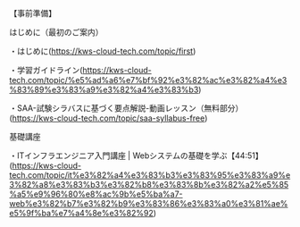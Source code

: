 【事前準備】

はじめに（最初のご案内）

・はじめに(https://kws-cloud-tech.com/topic/first)

・学習ガイドライン(https://kws-cloud-tech.com/topic/%e5%ad%a6%e7%bf%92%e3%82%ac%e3%82%a4%e3%83%89%e3%83%a9%e3%82%a4%e3%83%b3)

・SAA-試験シラバスに基づく要点解説-動画レッスン（無料部分）(https://kws-cloud-tech.com/topic/saa-syllabus-free)

基礎講座

・ITインフラエンジニア入門講座 | Webシステムの基礎を学ぶ【44:51】(https://kws-cloud-tech.com/topic/it%e3%82%a4%e3%83%b3%e3%83%95%e3%83%a9%e3%82%a8%e3%83%b3%e3%82%b8%e3%83%8b%e3%82%a2%e5%85%a5%e9%96%80%e8%ac%9b%e5%ba%a7-web%e3%82%b7%e3%82%b9%e3%83%86%e3%83%a0%e3%81%ae%e5%9f%ba%e7%a4%8e%e3%82%92)

